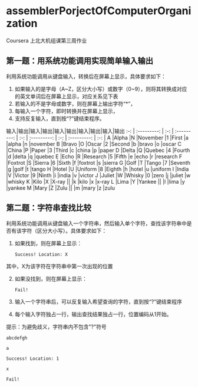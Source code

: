 # assemblerPorjectOfComputerOrganization
Coursera 上北大机组课第三周作业

## 第一题：用系统功能调用实现简单输入输出

利用系统功能调用从键盘输入，转换后在屏幕上显示，具体要求如下：

1. 如果输入的是字母（A~Z，区分大小写）或数字（0~9），则将其转换成对应的英文单词后在屏幕上显示，对应关系见下表
2. 若输入的不是字母或数字，则在屏幕上输出字符“*”，
3. 每输入一个字符，即时转换并在屏幕上显示，
4. 支持反复输入，直到按“?”键结束程序。

输入|输出|输入|输出|输入|输出|输入|输出|输入|输出
:-: | :---------: | :-: | :---------: | :-: | :---------: | :-: | :---------: | :-: | 
A	|Alpha	    |N	|November	|1	|First  	|a	|alpha	    |n	|november
B	|Bravo	    |O	|Oscar	    |2	|Second	    |b	|bravo	    |o	|oscar
C	|China	    |P	|Paper	    |3	|Third	    |c	|china	    |p	|paper
D	|Delta	    |Q	|Quebec	    |4	|Fourth	    |d	|delta	    |q	|quebec
E	|Echo	    |R	|Research	|5	|Fifth  	|e	|echo	    |r	|research
F	|Foxtrot	|S	|Sierra	    |6	|Sixth  	|f	|foxtrot	|s	|sierra
G	|Golf	    |T	|Tango	    |7	|Seventh	|g	|golf	    |t	|tango
H	|Hotel	    |U	|Uniform	|8	|Eighth	    |h	|hotel	    |u  |uniform
I	|India	    |V	|Victor	    |9	|Ninth  	|i	|india	    |v	|victor
J	|Juliet	    |W	|Whisky	    |0	|zero	    |j	|juliet	    |w	|whisky
K	|Kilo	    |X	|X-ray	    ||              |k	|kilo	    |x	|x-ray
L	|Lima	    |Y	|Yankee		||              |l	|lima	    |y	|yankee
M	|Mary	    |Z	|Zulu		||              |m	|mary	    |z	|zulu



## 第二题：字符串查找比较

利用系统功能调用从键盘输入一个字符串，然后输入单个字符，查找该字符串中是否有该字符（区分大小写）。具体要求如下：

1. 如果找到，则在屏幕上显示：

    `Success! Location: X`

其中，X为该字符在字符串中第一次出现的位置

2. 如果没找到，则在屏幕上显示：

   `Fail!`

3. 输入一个字符串后，可以反复输入希望查询的字符，直到按“?”键结束程序

4. 每个输入字符独占一行，输出查找结果独占一行，位置编码从1开始。

提示：为避免歧义，字符串内不包含"?"符号

   `abcdefgh`

   `a`

   `Success! Location: 1`
   
   `x`
    
   `Fail!`